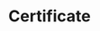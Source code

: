 ---
title: Certificate
menu:
  product_voyager_6.0.0-rc.0:
    identifier: certificate-guides
    name: Certificate
    parent: guides
    weight: 80
menu_name: product_voyager_6.0.0-rc.0
---
